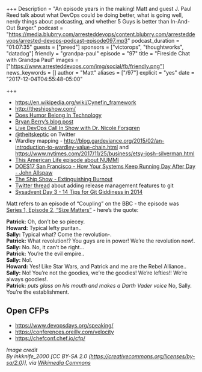 +++
Description = "An episode years in the making! Matt and guest J. Paul Reed talk about what DevOps could be doing better, what is going well, nerdy things about podcasting, and whether 5 Guys is better than In-And-Out Burger."
podcast = "https://media.blubrry.com/arresteddevops/content.blubrry.com/arresteddevops/arrested-devops-podcast-episode097.mp3"
podcast_duration = "01:07:35"
guests = ["preed"]
sponsors = ["victorops", "thoughtworks", "datadog"]
friendly = "grandpa-paul"
episode = "97"
title = "Fireside Chat with Grandpa Paul"
images = ["https://www.arresteddevops.com/img/social/fb/friendly.png"]
news_keywords = []
author = "Matt"
aliases = ["/97"]
explicit = "yes"
date = "2017-12-04T04:55:48-05:00"

+++

* https://en.wikipedia.org/wiki/Cynefin_framework
* http://theshipshow.com/
* [Does Humor Belong In Technology](https://dhbit.ca/)
* [Bryan Berry’s blog post](https://devopsanywhere.blogspot.com/2014/01/you-should-start-technical-podcast.html)
* [Live DevOps Call In Show with Dr. Nicole Forsgren](https://www.arresteddevops.com/callinshow/)
* [@theitskeptic](https://twitter.com/theitskeptic) on Twitter
* Wardley mapping -  http://blog.gardeviance.org/2015/02/an-introduction-to-wardley-value-chain.html and https://www.nytimes.com/2017/11/25/business/etsy-josh-silverman.html
* [This American Life episode about NUMMI](https://www.thisamericanlife.org/radio-archives/episode/561/nummi-2015)
* [DOES17 San Francisco - How Your Systems Keep Running Day After Day - John Allspaw](https://www.youtube.com/watch?v=xA5U85LSk0M)
* [The Ship Show - Extinguishing Burnout](http://theshipshow.com/2016/03/extinguishing-burnout/)
* [Twitter thread](https://twitter.com/jpaulreed/status/921864398284627968) about adding release management features to git
* [Sysadvent Day 3 - 14 Tips for Git Giddiness in 2014](https://sysadvent.blogspot.com/2013/12/day-3-14-tips-for-git-giddiness-in-2014.html)

Matt refers to an episode of “Coupling” on the BBC - the episode was [Series 1, Episode 2, “Size Matters”](https://iamnotfrodo.wordpress.com/2008/05/05/coupling-ep2-size-matters/) - here’s the quote:

**Patrick:** Oh, don’t be so piecey.<br />
**Howard:** Typical lefty puritan..<br />
**Sally:** Typical what? Come the revolution-.<br />
**Patrick:** What revolution!? You guys are in power! We’re the revolution now!.<br />
**Sally:** No. No, it can’t be right...<br />
**Patrick:** You’re the evil empire..<br />
**Sally:** No!.<br />
**Howard:** Yes! Like Star Wars, and Patrick and me are the Rebel Alliance..<br />
**Sally:** No! You’re not the goodies, we’re the goodies! We’re lefties!! We’re always goodies!.<br />
**Patrick:** *puts glass on his mouth and makes a Darth Vader voice* No, Sally. You’re the establishment.

## Open CFPs

* https://www.devopsdays.org/speaking/
* https://conferences.oreilly.com/velocity
* https://chefconf.chef.io/cfp/





*Image credit<br>
By inkknife_2000 [CC BY-SA 2.0 (https://creativecommons.org/licenses/by-sa/2.0)], via [Wikimedia Commons](https://commons.wikimedia.org/wiki/File:At_Rest,_Northwest_IA_7-26-13za_(10909873866).jpg)*
